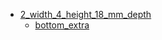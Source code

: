 * [2_width_4_height_18_mm_depth](2_width_4_height_18_mm_depth)
  * [bottom_extra](2_width_4_height_18_mm_depth/bottom_extra)
